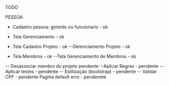 TODO

PESSOA
- Cadastro pessoa: gerente ou funcionario - ok
- Tela Gerenciamento - ok

- Tela Cadastro Projeto - ok
--Gerenciamento Projeto - ok

- Tela Membros - ok
--Tela Gerenciamento de Membros - ok


-- Desassociar membro do projeto pendente
--Aplicar Regras - pendente
--Aplicar testes - pendente
-- Estilização (bootstrap) - pendente
-- Validar CPF -  pendente
Pagina default erro - pendenete
